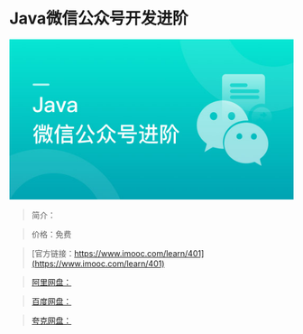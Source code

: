 # Java微信公众号开发进阶

![img](../../assets/5fe442e60001c9d305400304.jpg)

> 简介：

> 价格：免费

> [官方链接：https://www.imooc.com/learn/401](https://www.imooc.com/learn/401)

> [阿里网盘：]()

> [百度网盘：]()

> [夸克网盘：]()
